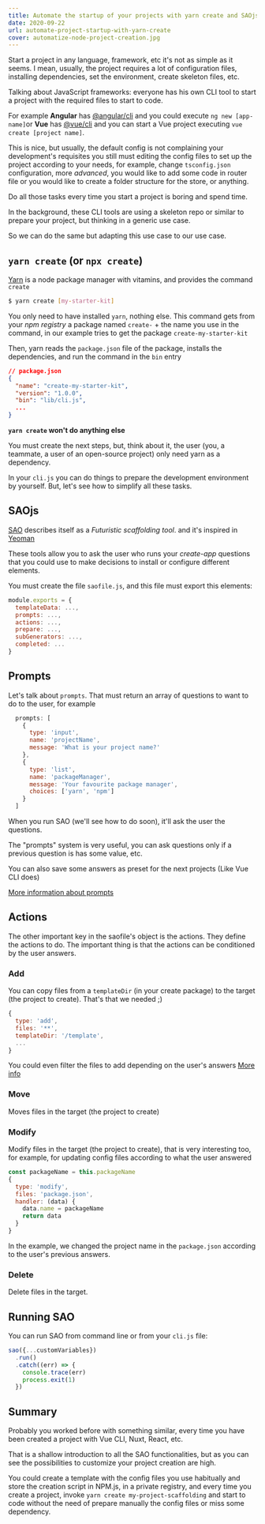 ```yaml
---
title: Automate the startup of your projects with yarn create and SAOjs
date: 2020-09-22
url: automate-project-startup-with-yarn-create
cover: automatize-node-project-creation.jpg
---
```

Start a project in any language, framework, etc it's not as simple as it seems. I mean, usually, the project requires a lot of configuration files, installing dependencies, set the environment, create skeleton files, etc.

Talking about JavaScript frameworks: everyone has his own CLI tool to start a project with the required files to start to code.

For example **Angular** has [@angular/cli](https://cli.angular.io/) and you could execute `ng new [app-name]`or 
**Vue** has [@vue/cli](https://cli.vuejs.org/) and you can start a Vue project executing `vue create [project name]`.

This is nice, but usually, the default config is not complaining your development's requisites you still must editing the config files to set up the project according to your needs, for example, change `tsconfig.json` configuration, more _advanced_, you would like to add some code in router file or you would like to create a folder structure for the store, or anything.

Do all those tasks every time you start a project is boring and spend time.

In the background, these CLI tools are using a skeleton repo or similar to prepare your project, but thinking in a generic use case.

So we can do the same but adapting this use case to our use case.

## `yarn create` (or `npx create`) 
 
[Yarn](https://yarnpkg.com/) is a node package manager with vitamins, and provides the command `create`

```bash
$ yarn create [my-starter-kit]
```

You only need to have installed `yarn`, nothing else. This command gets from your _npm registry_ a package named `create-` + the name you use in the command, in our example tries to get the package `create-my-starter-kit`

Then, yarn reads the `package.json` file of the package, installs the dependencies, and run the command in the `bin` entry

```json
// package.json
{
  "name": "create-my-starter-kit",
  "version": "1.0.0",  
  "bin": "lib/cli.js",
  ...
}
```

**`yarn create` won't do anything else**

You must create the next steps, but, think about it, the user (you, a teammate, a user of an open-source project) only need yarn as a dependency.

In your `cli.js` you can do things to prepare the development environment by yourself. But, let's see how to simplify all these tasks.


## SAOjs

[SAO](https://saojs.org/) describes itself as a *Futuristic scaffolding tool*. and it's inspired in [Yeoman](https://yeoman.io/)

These tools allow you to ask the user who runs your *create-app* questions that you could use to make decisions to install or configure different elements.

You must create the file `saofile.js`, and this file must export this elements:

```js 
module.exports = {
  templateData: ...,
  prompts: ...,
  actions: ...,
  prepare: ...,
  subGenerators: ...,
  completed: ...
}
``` 

## Prompts

Let's talk about `prompts`. That must return an array of questions to want to do to the user, for example

```js
  prompts: [
    {
      type: 'input',
      name: 'projectName',
      message: 'What is your project name?'
    },
    {
      type: 'list',
      name: 'packageManager',
      message: 'Your favourite package manager',
      choices: ['yarn', 'npm']
    }
  ]
```

When you run SAO (we'll see how to do soon), it'll ask the user the questions.

The "prompts" system is very useful, you can ask questions only if a previous question is has some value, etc.

You can also save some answers as preset for the next projects (Like Vue CLI does)

[More information about prompts](https://v1.saojs.org/saofile.html#prompts)
   
## Actions
The other important key in the saofile's object is the actions. They define the actions to do. The important thing is that the actions can be conditioned by the user answers.

### Add
You can copy files from a `templateDir` (in your create package) to the target (the project to create). That's that we needed ;) 
```js
{
  type: 'add',
  files: '**', 
  templateDir: '/template',
  ...
}
```
You could even filter the files to add depending on the user's answers 
[More info](https://v1.saojs.org/saofile.html#type-add)

### Move
Moves files in the target (the project to create)

### Modify
Modify files in the target (the project to create), that is very interesting too, for example, for updating config files according to what the user answered

```js
const packageName = this.packageName
{
  type: 'modify',
  files: 'package.json',
  handler: (data) {
    data.name = packageName
    return data
  }
}
```

In the example, we changed the project name in the `package.json` according to the user's previous answers.

### Delete
Delete files in the target.

## Running SAO

You can run SAO from command line or from your `cli.js` file:

```js
sao({...customVariables})
  .run()
  .catch((err) => {
    console.trace(err)
    process.exit(1)
  })
```

## Summary

Probably you worked before with something similar, every time you have been created a project with Vue CLI, Nuxt, React, etc. 

That is a shallow introduction to all the SAO functionalities, but as you can see the possibilities to customize your project creation are high. 

You could create a template with the config files you use habitually and store the creation script in NPM.js, in a private registry, and every time you create a project, invoke `yarn create my-project-scaffolding` and start to code without the need of prepare manually the config files or miss some dependency.
